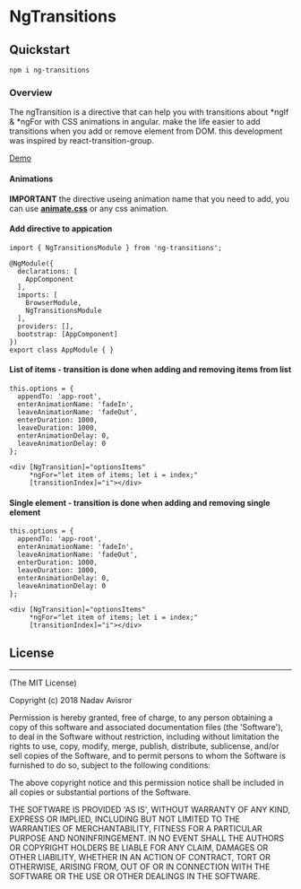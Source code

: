 # NgTransitions

## Quickstart

`npm i ng-transitions`

### Overview

The ngTransition is a directive that can help you with transitions about *ngIf & *ngFor with CSS animations in angular.
make the life easier to add transitions when you add or remove element from DOM. this development was inspired by react-transition-group.

[Demo](https://ng-transitions-demo.stackblitz.io/)

#### Animations

**IMPORTANT** the directive useing animation name that you need to add, you can use **[animate.css](https://daneden.github.io/animate.css)** or any css animation.

#### Add directive to appication

```
import { NgTransitionsModule } from 'ng-transitions';

@NgModule({
  declarations: [
    AppComponent
  ],
  imports: [
    BrowserModule,
    NgTransitionsModule
  ],
  providers: [],
  bootstrap: [AppComponent]
})
export class AppModule { }
```

#### List of items - transition is done when adding and removing items from list

```
this.options = {
  appendTo: 'app-root',
  enterAnimationName: 'fadeIn',
  leaveAnimationName: 'fadeOut',
  enterDuration: 1000,
  leaveDuration: 1000,
  enterAnimationDelay: 0,
  leaveAnimationDelay: 0
};

<div [NgTransition]="optionsItems"
     *ngFor="let item of items; let i = index;"
     [transitionIndex]="i"></div>
```

#### Single element - transition is done when adding and removing single element

```
this.options = {
  appendTo: 'app-root',
  enterAnimationName: 'fadeIn',
  leaveAnimationName: 'fadeOut',
  enterDuration: 1000,
  leaveDuration: 1000,
  enterAnimationDelay: 0,
  leaveAnimationDelay: 0
};

<div [NgTransition]="optionsItems"
     *ngFor="let item of items; let i = index;"
     [transitionIndex]="i"></div>
```

## License
---

(The MIT License)

Copyright (c) 2018 Nadav Avisror

Permission is hereby granted, free of charge, to any person obtaining
a copy of this software and associated documentation files (the
'Software'), to deal in the Software without restriction, including
without limitation the rights to use, copy, modify, merge, publish,
distribute, sublicense, and/or sell copies of the Software, and to
permit persons to whom the Software is furnished to do so, subject to
the following conditions:

The above copyright notice and this permission notice shall be
included in all copies or substantial portions of the Software.

THE SOFTWARE IS PROVIDED 'AS IS', WITHOUT WARRANTY OF ANY KIND,
EXPRESS OR IMPLIED, INCLUDING BUT NOT LIMITED TO THE WARRANTIES OF
MERCHANTABILITY, FITNESS FOR A PARTICULAR PURPOSE AND NONINFRINGEMENT.
IN NO EVENT SHALL THE AUTHORS OR COPYRIGHT HOLDERS BE LIABLE FOR ANY
CLAIM, DAMAGES OR OTHER LIABILITY, WHETHER IN AN ACTION OF CONTRACT,
TORT OR OTHERWISE, ARISING FROM, OUT OF OR IN CONNECTION WITH THE
SOFTWARE OR THE USE OR OTHER DEALINGS IN THE SOFTWARE.

